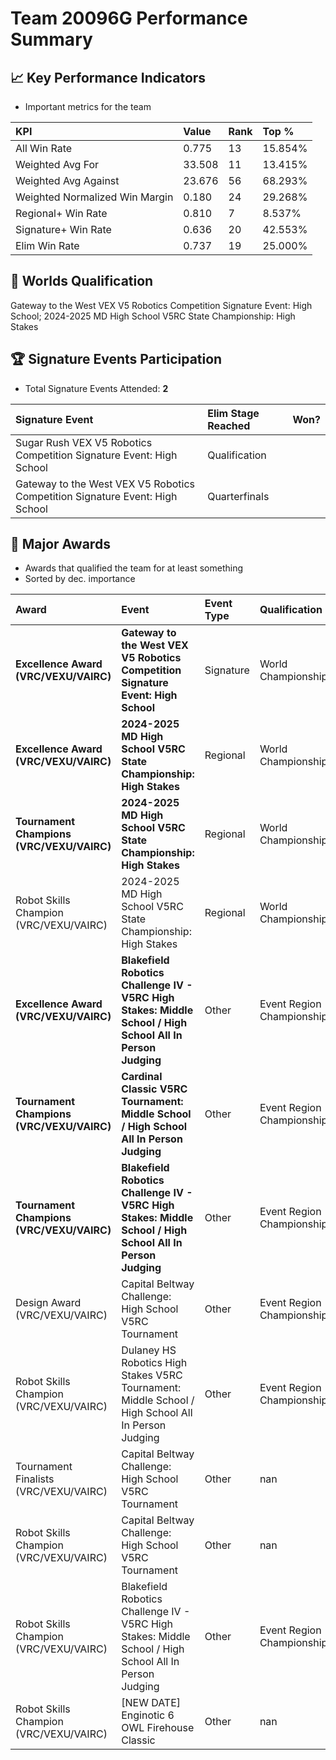 # Team 20096G Performance Summary

## 📈 Key Performance Indicators
- Important metrics for the team

| KPI | Value | Rank | Top % |
|:---|:-----|:----|:-----|
| All Win Rate | 0.775 | 13 | 15.854% |
| Weighted Avg For | 33.508 | 11 | 13.415% |
| Weighted Avg Against | 23.676 | 56 | 68.293% |
| Weighted Normalized Win Margin | 0.180 | 24 | 29.268% |
| Regional+ Win Rate | 0.810 | 7 | 8.537% |
| Signature+ Win Rate | 0.636 | 20 | 42.553% |
| Elim Win Rate | 0.737 | 19 | 25.000% |


## 🎯 Worlds Qualification
Gateway to the West VEX V5 Robotics Competition Signature Event: High School; 2024-2025 MD High School V5RC State Championship: High Stakes

## 🏆 Signature Events Participation
- Total Signature Events Attended: **2**

| Signature Event | Elim Stage Reached | Won? |
|:----------------|:-------------------|:----|
| Sugar Rush VEX V5 Robotics Competition Signature Event: High School | Qualification |  |
| Gateway to the West VEX V5 Robotics Competition Signature Event: High School | Quarterfinals |  |


## 🥇 Major Awards
- Awards that qualified the team for at least something
- Sorted by dec. importance

| Award | Event | Event Type | Qualification |
|:------|:------|:-----------|:--------------|
| **Excellence Award (VRC/VEXU/VAIRC)** | **Gateway to the West VEX V5 Robotics Competition Signature Event: High School** | Signature | World Championship |
| **Excellence Award (VRC/VEXU/VAIRC)** | **2024-2025 MD High School V5RC State Championship: High Stakes** | Regional | World Championship |
| **Tournament Champions (VRC/VEXU/VAIRC)** | **2024-2025 MD High School V5RC State Championship: High Stakes** | Regional | World Championship |
| Robot Skills Champion (VRC/VEXU/VAIRC) | 2024-2025 MD High School V5RC State Championship: High Stakes | Regional | World Championship |
| **Excellence Award (VRC/VEXU/VAIRC)** | **Blakefield Robotics Challenge IV - V5RC High Stakes: Middle School / High School All In Person Judging** | Other | Event Region Championship |
| **Tournament Champions (VRC/VEXU/VAIRC)** | **Cardinal Classic V5RC Tournament: Middle School / High School All In Person Judging** | Other | Event Region Championship |
| **Tournament Champions (VRC/VEXU/VAIRC)** | **Blakefield Robotics Challenge IV - V5RC High Stakes: Middle School / High School All In Person Judging** | Other | Event Region Championship |
| Design Award (VRC/VEXU/VAIRC) | Capital Beltway Challenge: High School V5RC Tournament | Other | Event Region Championship |
| Robot Skills Champion (VRC/VEXU/VAIRC) | Dulaney HS Robotics High Stakes V5RC Tournament: Middle School / High School All In Person Judging | Other | Event Region Championship |
| Tournament Finalists (VRC/VEXU/VAIRC) | Capital Beltway Challenge: High School V5RC Tournament | Other | nan |
| Robot Skills Champion (VRC/VEXU/VAIRC) | Capital Beltway Challenge: High School V5RC Tournament | Other | nan |
| Robot Skills Champion (VRC/VEXU/VAIRC) | Blakefield Robotics Challenge IV - V5RC High Stakes: Middle School / High School All In Person Judging | Other | Event Region Championship |
| Robot Skills Champion (VRC/VEXU/VAIRC) | [NEW DATE] Enginotic 6 OWL Firehouse Classic | Other | nan |


